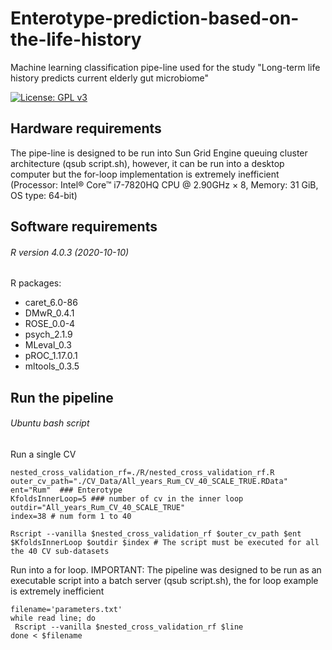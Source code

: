 # Enterotype-prediction-based-on-the-life-history
Machine learning classification pipe-line used for the study "Long-term life history predicts current elderly gut microbiome"

[![License: GPL v3](https://img.shields.io/badge/License-GPLv3-blue.svg)](https://github.com/jorgevazcast/Enterotype-prediction-based-on-the-life-history/blob/main/LICENSE)

## Hardware requirements
The pipe-line is designed to be run into Sun Grid Engine queuing cluster architecture (qsub script.sh), however, it can be run into a desktop computer but the for-loop implementation is extremely inefficient
(Processor: Intel® Core™ i7-7820HQ CPU @ 2.90GHz × 8,
Memory: 31 GiB,
OS type: 64-bit)

## Software requirements
###### R version 4.0.3 (2020-10-10)
R packages:
* caret_6.0-86
* DMwR_0.4.1
* ROSE_0.0-4
* psych_2.1.9
* MLeval_0.3
* pROC_1.17.0.1
* mltools_0.3.5

## Run the pipeline
###### Ubuntu bash script
Run a single CV 
```
nested_cross_validation_rf=./R/nested_cross_validation_rf.R
outer_cv_path="./CV_Data/All_years_Rum_CV_40_SCALE_TRUE.RData"
ent="Rum"  ### Enterotype
KfoldsInnerLoop=5 ### number of cv in the inner loop
outdir="All_years_Rum_CV_40_SCALE_TRUE"
index=38 # num form 1 to 40

Rscript --vanilla $nested_cross_validation_rf $outer_cv_path $ent $KfoldsInnerLoop $outdir $index # The script must be executed for all the 40 CV sub-datasets
```
Run into a for loop. IMPORTANT: The pipeline was designed to be run as an executable script into a batch server (qsub script.sh), the for loop example is extremely inefficient
```
filename='parameters.txt'
while read line; do
 Rscript --vanilla $nested_cross_validation_rf $line
done < $filename
```

